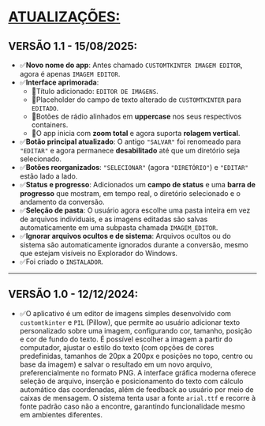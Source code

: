# [ATUALIZAÇÕES:](./UPDATES.md#vers%C3%A3o-10---12122024)

## VERSÃO 1.1 - 15/08/2025:
* ✅**Novo nome do app**: Antes chamado `CUSTOMTKINTER IMAGEM EDITOR`, agora é apenas `IMAGEM EDITOR`.
* ✅**Interface aprimorada**:
  * 🔹Título adicionado: `EDITOR DE IMAGENS`.
  * 🔹Placeholder do campo de texto alterado de `CUSTOMTKINTER` para `EDITADO`.
  * 🔹Botões de rádio alinhados em **uppercase** nos seus respectivos containers.
  * 🔹O app inicia com **zoom total** e agora suporta **rolagem vertical**.
* ✅**Botão principal atualizado**: O antigo `"SALVAR"` foi renomeado para `"EDITAR"` e agora permanece **desabilitado** até que um diretório seja selecionado.
* ✅**Botões reorganizados**: `"SELECIONAR"` (agora `"DIRETÓRIO"`) e `"EDITAR"` estão lado a lado.
* ✅**Status e progresso**: Adicionados um **campo de status** e uma **barra de progresso** que mostram, em tempo real, o diretório selecionado e o andamento da conversão.
* ✅**Seleção de pasta**: O usuário agora escolhe uma pasta inteira em vez de arquivos individuais, e as imagens editadas são salvas automaticamente em uma subpasta chamada `IMAGEM_EDITOR`.
* ✅**Ignorar arquivos ocultos e de sistema**: Arquivos ocultos ou do sistema são automaticamente ignorados durante a conversão, mesmo que estejam visíveis no Explorador do Windows.
* ✅Foi criado o `INSTALADOR`.
---

## VERSÃO 1.0 - 12/12/2024:
* ✅O aplicativo é um editor de imagens simples desenvolvido com `customtkinter` e `PIL` (Pillow), que permite ao usuário adicionar texto personalizado sobre uma imagem, configurando cor, tamanho, posição e cor de fundo do texto. É possível escolher a imagem a partir do computador, ajustar o estilo do texto (com opções de cores predefinidas, tamanhos de 20px a 200px e posições no topo, centro ou base da imagem) e salvar o resultado em um novo arquivo, preferencialmente no formato PNG. A interface gráfica moderna oferece seleção de arquivo, inserção e posicionamento do texto com cálculo automático das coordenadas, além de feedback ao usuário por meio de caixas de mensagem. O sistema tenta usar a fonte `arial.ttf` e recorre à fonte padrão caso não a encontre, garantindo funcionalidade mesmo em ambientes diferentes.
